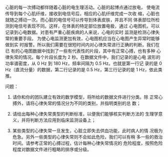 心脏的每一次搏动都伴随着心脏的电生理活动。心脏的起博点通过放电，
使电流传导到每个心肌纤维，接收到电信号后，相应的心肌纤维完成一次收
缩，心脏也就随之搏动一次。而心脏的电信号可以传导到体表皮肤，并且不同
体表部位所检测到电信号表现不同。这样，在体表的特定部位放置电极，通过
心电图机，可以记录到心电数据。对患有严重心脏疾病的人来说，心电的实时
监测是检测心律失常的重要手段。
为使心电监测更加有效，心电图机应当在心电图产生异常时能够做到实
时报警。所以我们需要在很短时间内对心律失常进行正确的判断。我们在已
有的心电图数据中找到了一些有代表性的片段，其中有正常心搏，也有多种
心律失常的情况。每个片段长度为 2 秒。在数据文件中，我们记录的是心电
波形的功率谱密度，从 0 Hz 到 180 Hz，频率间隔为 0.5 Hz。也就是第一行记
录的是 0 Hz（直流分量）的数据，第二行记录的是 0.5 Hz，第三行记录的是 1
Hz，依此类推。

问题：
1. 请你和你的团队建立有效的数学模型，将所给的数据文件进行分类。除
正常心搏外，请将心律失常的情况分为不同的类别，并指明类别的总
数；
2. 请给出每种心律失常类型的判断标准，以便我们能够核实判断方法的
生理学意义，并将判断方法应用到临床监测设备上；

3. 某些类型的心律失常一旦发生，心脏立即失去供血功能，此时病人的情
况极为危急。另外一些类型的心律失常则不会如此危险，我们可以有稍
多一些的救治时间。请参考正常的心搏过程，估计每种心律失常情况的
危险程度，按照危险程度对数据文件进行粗略的排序或分级。
